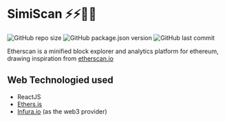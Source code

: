 # SimiScan ⚡⚡💸💸

![GitHub repo size](https://img.shields.io/github/repo-size/simple-codes22/SimiScan) 
![GitHub package.json version](https://img.shields.io/github/package-json/v/simple-codes22/SimiScan)
![GitHub last commit](https://img.shields.io/github/last-commit/simple-codes22/SimiScan)


Etherscan is a minified block explorer and analytics platform for ethereum, drawing inspiration from [etherscan.io](https://etherscan.io)

## Web Technologied used
- ReactJS
- [Ethers.js](https://docs.ethers.io/v5/)
- [Infura.io](https://infura.io) (as the web3 provider)


